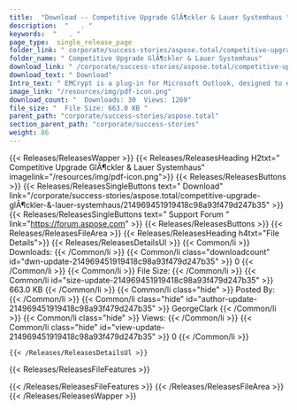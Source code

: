 ```yaml
---
title:  "Download -- Competitive Upgrade GlÃ¶ckler & Lauer Systemhaus " 
description:  "   . " 
keywords:  "   . " 
page_type:  single_release_page
folder_link: " corporate/success-stories/aspose.total/competitive-upgrade-glÃ¶ckler-&-lauer-systemhaus/"
folder_name: " Competitive Upgrade GlÃ¶ckler & Lauer Systemhaus"
download_link: " /corporate/success-stories/aspose.total/competitive-upgrade-glÃ¶ckler-&-lauer-systemhaus/214969451919418c98a93f479d247b35"
download_text: " Download"
Intro_text: " EMCrypt is a plug-in for Microsoft Outlook, designed to effectively and easily e..."
image_link: "/resources/img/pdf-icon.png"
download_count: "  Downloads: 30  Views: 1269"
file_size: "  File Size: 663.0 KB "
parent_path: "corporate/success-stories/aspose.total"
section_parent_path: "corporate/success-stories"
weight: 86
---
```




{{< Releases/ReleasesWapper >}}
  {{< Releases/ReleasesHeading H2txt=" Competitive Upgrade GlÃ¶ckler & Lauer Systemhaus" imagelink="/resources/img/pdf-icon.png">}}
  {{< Releases/ReleasesButtons >}}
    {{< Releases/ReleasesSingleButtons text=" Download" link="/corporate/success-stories/aspose.total/competitive-upgrade-glÃ¶ckler-&-lauer-systemhaus/214969451919418c98a93f479d247b35" >}}
    {{< Releases/ReleasesSingleButtons text=" Support Forum " link="https://forum.aspose.com" >}}
  {{< Releases/ReleasesButtons >}}
  {{< Releases/ReleasesFileArea >}}
    {{< Releases/ReleasesHeading h4txt="File Details">}}
    {{< Releases/ReleasesDetailsUl >}}
            {{< Common/li  >}} Downloads: {{< /Common/li >}} 
      {{< Common/li class="downloadcount" id="dwn-update-214969451919418c98a93f479d247b35" >}} 0 {{< /Common/li >}} 
      {{< Common/li  >}} File Size: {{< /Common/li >}} 
      {{< Common/li id="size-update-214969451919418c98a93f479d247b35" >}} 663.0 KB {{< /Common/li >}} 
      {{< Common/li  class="hide" >}} Posted By: {{< /Common/li >}} 
      {{< Common/li class="hide" id="author-update-214969451919418c98a93f479d247b35" >}} GeorgeClark {{< /Common/li >}} 
      {{< Common/li class="hide"  >}} Views: {{< /Common/li >}} 
      {{< Common/li class="hide" id="view-update-214969451919418c98a93f479d247b35" >}} 0 {{< /Common/li >}} 

    {{< /Releases/ReleasesDetailsUl >}}

  {{< Releases/ReleasesFileFeatures >}}
      
  {{< /Releases/ReleasesFileFeatures >}}
 {{< /Releases/ReleasesFileArea >}}
{{< /Releases/ReleasesWapper >}}